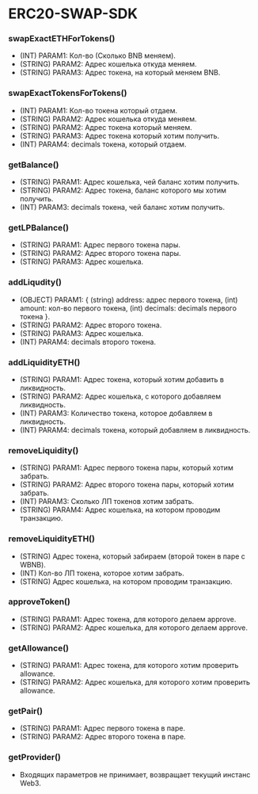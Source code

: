 # ERC20-SWAP-SDK
  ### swapExactETHForTokens()
 - (INT) PARAM1: Кол-во (Сколько BNB меняем).
 - (STRING) PARAM2: Адрес кошелька откуда меняем. 
 - (STRING) PARAM3: Адрес токена, на который меняем BNB.
  
  ### swapExactTokensForTokens()
 - (INT) PARAM1: Кол-во токена который отдаем. 
 - (STRING) PARAM2: Адрес кошелька откуда меняем. 
 - (STRING) PARAM2: Адрес токена который меняем.
 - (STRING) PARAM3: Адрес токена который хотим получить. 
 - (INT) PARAM4: decimals токена, который отдаем.

  ### getBalance()
 - (STRING) PARAM1: Адрес кошелька, чей баланс хотим получить. 
 - (STRING) PARAM2: Адрес токена, баланс которого мы хотим получить. 
 - (INT) PARAM3: decimals токена, чей баланс хотим получить.

  ### getLPBalance()
  - (STRING) PARAM1: Адрес первого токена пары.
  - (STRING) PARAM2: Адрес второго токена пары.
  - (STRING) PARAM3: Адрес кошелька.

  ### addLiqudity()
  - (OBJECT) PARAM1: { (string) address: адрес первого токена, (int) amount: кол-во первого токена, (int) decimals: decimals первого токена }.
  - (STRING) PARAM2: Адрес второго токена.
  - (STRING) PARAM3: Адрес кошелька.
  - (INT) PARAM4: decimals второго токена.

  ### addLiquidityETH()
 - (STRING) PARAM1: Адрес токена, который хотим добавить в ликвидность.
 - (STRING) PARAM2: Адрес кошелька, с которого добавляем ликвидность.
 - (INT) PARAM3: Количество токена, которое добавляем в ликвидность.
 - (INT) PARAM4: decimals токена, который добавляем в ликвидность.

  ### removeLiquidity()
  - (STRING) PARAM1: Адрес первого токена пары, который хотим забрать.
  - (STRING) PARAM2: Адрес второго токена пары, который хотим забрать.
  - (INT) PARAM3: Сколько ЛП токенов хотим забрать.
  - (STRING) PARAM4: Адрес кошелька, на котором проводим транзакцию.
  
  ### removeLiquidityETH()
  - (STRING) Адрес токена, который забираем (второй токен в паре с WBNB).
  - (INT) Кол-во ЛП токена, которое хотим забрать.
  - (STRING) Адрес кошелька, на котором проводим транзакцию.
  
  ### approveToken()
  - (STRING) PARAM1: Адрес токена, для которого делаем approve.
  - (STRING) PARAM2: Адрес кошелька, для которого делаем approve.

  ### getAllowance()
  - (STRING) PARAM1: Адрес токена, для которого хотим проверить allowance.
  - (STRING) PARAM2: Адрес кошелька, для которого хотим проверить allowance.

  ### getPair()
  - (STRING) PARAM1: Адрес первого токена в паре.
  - (STRING) PARAM2: Адрес второго токена в паре.

  ### getProvider()
  - Входящих параметров не принимает, возвращает текущий инстанс Web3. 
